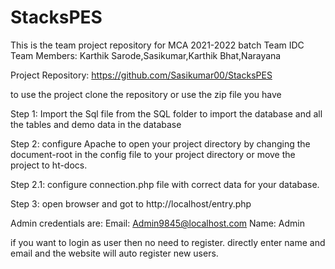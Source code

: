 # StacksPES
This is the team project repository for MCA 2021-2022 batch
Team IDC
Team Members: Karthik Sarode,Sasikumar,Karthik Bhat,Narayana

Project Repository: https://github.com/Sasikumar00/StacksPES


to use the project clone the repository or use the zip file you have

Step 1: Import the Sql file from the SQL folder to import the database and all the tables and demo data
in the database

Step 2: configure Apache to open your project directory by changing the document-root in the config file to your project directory or move the project to ht-docs.

Step 2.1: configure connection.php file with correct data for your database.

Step 3: open browser and got to http://localhost/entry.php

Admin credentials are:
Email: Admin9845@localhost.com
Name: Admin

if you want to login as user then no need to register.
directly enter name and email and the website will
auto register new users.
